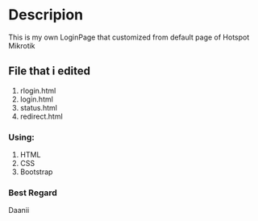 # Descripion
This is my own LoginPage that customized from default page of Hotspot Mikrotik

## File that i edited
1. rlogin.html
2. login.html
3. status.html
4. redirect.html

### Using:
1. HTML
2. CSS
3. Bootstrap

### Best Regard
Daanii
